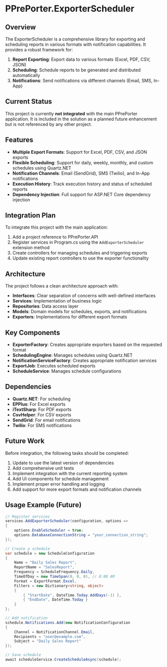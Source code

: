 # PPrePorter.ExporterScheduler

## Overview

The ExporterScheduler is a comprehensive library for exporting and scheduling reports in various formats with notification capabilities. It provides a robust framework for:

1. **Report Exporting**: Export data to various formats (Excel, PDF, CSV, JSON)
2. **Scheduling**: Schedule reports to be generated and distributed automatically
3. **Notifications**: Send notifications via different channels (Email, SMS, In-App)

## Current Status

This project is currently **not integrated** with the main PPrePorter application. It is included in the solution as a planned future enhancement but is not referenced by any other project.

## Features

- **Multiple Export Formats**: Support for Excel, PDF, CSV, and JSON exports
- **Flexible Scheduling**: Support for daily, weekly, monthly, and custom schedules using Quartz.NET
- **Notification Channels**: Email (SendGrid), SMS (Twilio), and In-App notifications
- **Execution History**: Track execution history and status of scheduled reports
- **Dependency Injection**: Full support for ASP.NET Core dependency injection

## Integration Plan

To integrate this project with the main application:

1. Add a project reference to PPrePorter.API
2. Register services in Program.cs using the `AddExporterScheduler` extension method
3. Create controllers for managing schedules and triggering exports
4. Update existing report controllers to use the exporter functionality

## Architecture

The project follows a clean architecture approach with:

- **Interfaces**: Clear separation of concerns with well-defined interfaces
- **Services**: Implementation of business logic
- **Repositories**: Data access layer
- **Models**: Domain models for schedules, exports, and notifications
- **Exporters**: Implementations for different export formats

## Key Components

- **ExporterFactory**: Creates appropriate exporters based on the requested format
- **SchedulingEngine**: Manages schedules using Quartz.NET
- **NotificationServiceFactory**: Creates appropriate notification services
- **ExportJob**: Executes scheduled exports
- **ScheduleService**: Manages schedule configurations

## Dependencies

- **Quartz.NET**: For scheduling
- **EPPlus**: For Excel exports
- **iTextSharp**: For PDF exports
- **CsvHelper**: For CSV exports
- **SendGrid**: For email notifications
- **Twilio**: For SMS notifications

## Future Work

Before integration, the following tasks should be completed:

1. Update to use the latest version of dependencies
2. Add comprehensive unit tests
3. Implement integration with the current reporting system
4. Add UI components for schedule management
5. Implement proper error handling and logging
6. Add support for more export formats and notification channels

## Usage Example (Future)

```csharp
// Register services
services.AddExporterScheduler(configuration, options =>
{
    options.EnableScheduler = true;
    options.DatabaseConnectionString = "your_connection_string";
});

// Create a schedule
var schedule = new ScheduleConfiguration
{
    Name = "Daily Sales Report",
    ReportName = "SalesReport",
    Frequency = ScheduleFrequency.Daily,
    TimeOfDay = new TimeSpan(8, 0, 0), // 8:00 AM
    Format = ExportFormat.Excel,
    Filters = new Dictionary<string, object>
    {
        { "StartDate", DateTime.Today.AddDays(-1) },
        { "EndDate", DateTime.Today }
    }
};

// Add notification
schedule.Notifications.Add(new NotificationConfiguration
{
    Channel = NotificationChannel.Email,
    Recipients = "user@example.com",
    Subject = "Daily Sales Report"
});

// Save schedule
await scheduleService.CreateScheduleAsync(schedule);
```
